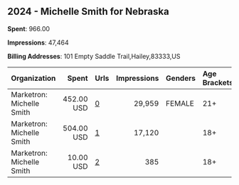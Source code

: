## 2024 - Michelle Smith for Nebraska 
**Spent**: 966.00

**Impressions**: 47,464

**Billing Addresses**: 101 Empty Saddle Trail,Hailey,83333,US

|Organization|Spent|Urls|Impressions|Genders|Age Brackets|Country Codes|
|:---|---:|:---|---:|:---|:---|:---|
|Marketron: Michelle Smith|452.00 USD|[0](https://www.snap.com/political-ads/asset/443cca529e5a1f738ea5c88e77aa0da7fc7fef6794acbef0e9daac50fb62a50b?mediaType=mp4)|29,959|FEMALE|21+|united states|
|Marketron: Michelle Smith|504.00 USD|[1](https://www.snap.com/political-ads/asset/18ef96edaaa25d7301e10517aaf2aaf7f1746834b2d68fcc8f1424986aaf7c12?mediaType=mp4)|17,120||18+|united states|
|Marketron: Michelle Smith|10.00 USD|[2](https://www.snap.com/political-ads/asset/8399fa1ea84551e6a63fde9ef6a5e7ffda494c1610af571891f0041180e6f66e?mediaType=mp4)|385||18+|united states|
